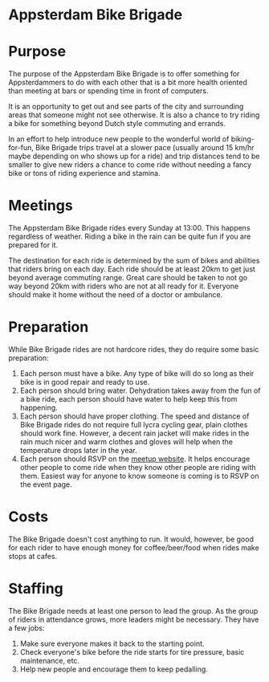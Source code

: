 Appsterdam Bike Brigade
===

# Purpose

The purpose of the Appsterdam Bike Brigade is to offer something for Appsterdammers to do with each other that is a bit more health oriented than meeting at bars or spending time in front of computers.

It is an opportunity to get out and see parts of the city and surrounding areas that someone might not see otherwise. It is also a chance to try riding a bike for something beyond Dutch style commuting and errands.

In an effort to help introduce new people to the wonderful world of biking-for-fun, Bike Brigade trips travel at a slower pace (usually around 15 km/hr maybe depending on who shows up for a ride) and trip distances tend to be smaller to give new riders a chance to come ride without needing a fancy bike or tons of riding experience and stamina.

# Meetings

The Appsterdam Bike Brigade rides every Sunday at 13:00. This happens regardless of weather. Riding a bike in the rain can be quite fun if you are prepared for it. 

The destination for each ride is determined by the sum of bikes and abilities that riders bring on each day. Each ride should be at least 20km to get just beyond average commuting range. Great care should be taken to not go way beyond 20km with riders who are not at all ready for it. Everyone should make it home without the need of a doctor or ambulance.

# Preparation

While Bike Brigade rides are not hardcore rides, they do require some basic preparation:

1. Each person must have a bike. Any type of bike will do so long as their bike is in good repair and ready to use.
2. Each person should bring water. Dehydration takes away from the fun of a bike ride, each person should have water to help keep this from happening.
3. Each person should have proper clothing. The speed and distance of Bike Brigade rides do not require full lycra cycling gear, plain clothes should work fine. However, a decent rain jacket will make rides in the rain much nicer and warm clothes and gloves will help when the temperature drops later in the year.
4. Each person should RSVP on the [meetup website](http://meetup.com/Appsterdam/events/). It helps encourage other people to come ride when they know other people are riding with them. Easiest way for anyone to know someone is coming is to RSVP on the event page.

# Costs

The Bike Brigade doesn't cost anything to run. It would, however, be good for each rider to have enough money for coffee/beer/food when rides make stops at cafes.

# Staffing

The Bike Brigade needs at least one person to lead the group. As the group of riders in attendance grows, more leaders might be necessary. They have a few jobs:

1. Make sure everyone makes it back to the starting point.
2. Check everyone's bike before the ride starts for tire pressure, basic maintenance, etc.
3. Help new people and encourage them to keep pedalling.
